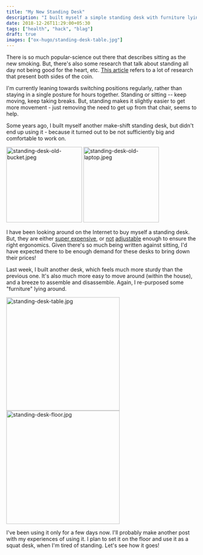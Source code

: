 ```yaml
---
title: "My New Standing Desk"
description: "I built myself a simple standing desk with furniture lying at home"
date: 2018-12-26T11:29:00+05:30
tags: ["health", "hack", "blag"]
draft: true
images: ["ox-hugo/standing-desk-table.jpg"]
---
```


There is so much popular-science out there that describes sitting as the new
smoking. But, there's also some research that talk about standing all day not
being good for the heart, etc. [This article](https://www.healthline.com/health-news/debate-over-standing-vs-sitting-at-your-desk) refers to a lot of research that
present both sides of the coin.

I'm currently leaning towards switching positions regularly, rather than staying
in a single posture for hours together. Standing or sitting -- keep moving, keep
taking breaks. But, standing makes it slightly easier to get more movement -
just removing the need to get up from that chair, seems to help.

Some years ago, I built myself another make-shift standing desk, but didn't end
up using it - because it turned out to be not sufficiently big and comfortable
to work on.

<img src="/ox-hugo/standing-desk-old-bucket.jpeg" alt="standing-desk-old-bucket.jpeg" height="200px" />
<img src="/ox-hugo/standing-desk-old-laptop.jpeg" alt="standing-desk-old-laptop.jpeg" height="200px" />

I have been looking around on the Internet to buy myself a standing desk. But,
they are either [super expensive](https://www.amazon.in/SONGMICS-Standing-Adjustable-Workstation-Converter/dp/B075WRJDMZ), or [not](https://oristand.co/) [adjustable](https://www.amazon.in/Spark-Ergodriven-Perfect-Standing-Medium/dp/B01GGNV6VQ) enough to ensure the right
ergonomics. Given there's so much being written against sitting, I'd have
expected there to be enough demand for these desks to bring down their prices!

Last week, I built another desk, which feels much more sturdy than the previous
one. It's also much more easy to move around (within the house), and a breeze to
assemble and disassemble. Again, I re-purposed some "furniture" lying around.

<img src="/ox-hugo/standing-desk-table.jpg" alt="standing-desk-table.jpg" height="300px" />
<img src="/ox-hugo/standing-desk-floor.jpg" alt="standing-desk-floor.jpg" height="300px" />

I've been using it only for a few days now. I'll probably make another post with
my experiences of using it. I plan to set it on the floor and use it as a squat
desk, when I'm tired of standing. Let's see how it goes!

